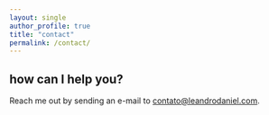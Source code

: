 ```yaml
---
layout: single
author_profile: true
title: "contact"
permalink: /contact/
---
```


## how can I help you?

Reach me out by sending an e-mail to <a href="mailto:contato@leandrodaniel.com">contato@leandrodaniel.com</a>.
